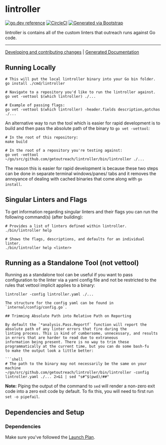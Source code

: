 # lintroller

[![go.dev reference](https://img.shields.io/badge/go.dev-reference-007d9c?logo=go&logoColor=white)](https://engdocs.outreach.cloud/github.com/getoutreach/lintroller)
[![CircleCI](https://circleci.com/gh/getoutreach/lintroller.svg?style=shield&circle-token=<YOUR_STATUS_API_TOKEN:READ:https://circleci.com/docs/2.0/status-badges/>)](https://circleci.com/gh/getoutreach/lintroller)
[![Generated via Bootstrap](https://img.shields.io/badge/Outreach-Bootstrap-%235951ff)](https://github.com/getoutreach/bootstrap)

<!--- Block(description) -->
lintroller is contains all of the custom linters that outreach runs against Go code.
<!--- EndBlock(description) -->

----

[Developing and contributing changes](CONTRIBUTING.md) |
[Generated Documentation](https://engdocs.outreach.cloud/github.com/getoutreach/lintroller/)

<!--- Block(custom) -->
## Running Locally

```shell
# This will put the local lintroller binary into your Go bin folder.
go install ./cmd/lintroller

# Navigate to a repository you'd like to run the lintroller against.
go vet -vettool $(which lintroller) ./...

# Example of passing flags:
go vet -vettool $(which lintroller) -header.fields description,gotchas ./...
```

An alternative way to run the tool which is easier for rapid development is to build and then pass the absolute path of
the binary to `go vet -vettool`:

```shell
# In the root of this repository:
make build

# In the root of a repository you're testing against:
go vet -vettool ~/go/src/github.com/getoutreach/lintroller/bin/lintroller ./...
```

The reason this is easier for rapid development is because these two steps can be done in separate terminal windows/panes/
tabs and it removes the annoyance of dealing with cached binaries that come along with `go install`.

## Singular Linters and Flags

To get information regarding singular linters and their flags you can run the following command(s) (after building):

```shell
# Provides a list of linters defined within lintroller.
./bin/lintroller help

# Shows the flags, descriptions, and defaults for an individual linter.
./bin/lintroller help <linter>
```

## Running as a Standalone Tool (not vettool)

Running as a standalone tool can be useful if you want to pass configuration to the linter via a yaml config file and not
be restricted to the rules that vettool implicit applies to a binary:

```shell
lintroller -config lintroller.yaml ./...

The structure for the config yaml can be found in `internal/config/config.go`.

## Trimming Absolute Path into Relative Path on Reporting

By default the `*analysis.Pass.Reportf` function will report the absolute path of any linter errors that fire during the
linting process. This is kind of cumbersome, unnecessary, and results in errors that are harder to read due to extraneous
information being present. There is no way to trim these programmatically at the current time, but you can do some bash-fu
to make the output look a little better:

```shell
# The path to the binary may not necessarily be the same on your machine
~/go/src/github.com/getoutreach/lintroller/bin/lintroller -config lintroller.yaml ./... 2>&1 | sed "s#^$(pwd)/##"
```

**Note:** Piping the output of the command to `sed` will render a non-zero exit code into a zero exit code by default. To fix
this, you will need to first run `set -o pipefail`.
<!--- EndBlock(custom) -->

## Dependencies and Setup

### Dependencies

Make sure you've followed the [Launch Plan](https://outreach-io.atlassian.net/wiki/spaces/EN/pages/695698940/Launch+Plan).

<!--- Block(dependencies) -->
<!--- EndBlock(dependencies) -->
